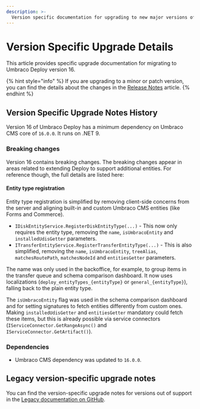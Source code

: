 ```yaml
---
description: >-
  Version specific documentation for upgrading to new major versions of Umbraco Deploy.
---
```


# Version Specific Upgrade Details

This article provides specific upgrade documentation for migrating to Umbraco Deploy version 16.

{% hint style="info" %}
If you are upgrading to a minor or patch version, you can find the details about the changes in the [Release Notes](../release-notes.md) article.
{% endhint %}

## Version Specific Upgrade Notes History

Version 16 of Umbraco Deploy has a minimum dependency on Umbraco CMS core of `16.0.0`. It runs on .NET 9.

### Breaking changes

Version 16 contains breaking changes. The breaking changes appear in areas related to extending Deploy to support additional entities. For reference though, the full details are listed here:

#### Entity type registration

Entity type registration is simplified by removing client-side concerns from the server and aligning built-in and custom Umbraco CMS entities (like Forms and Commerce).

* `IDiskEntityService.RegisterDiskEntityType(...)` - This now only requires the entity type, removing the `name`, `isUmbracoEntity` and `installedUdisGetter` parameters.
* `ITransferEntityService.RegisterTransferEntityType(...)` - This is also simplified, removing the `name`, `isUmbracoEntity`, `treeAlias`, `matchesRoutePath`, `matchesNodeId` and `entitiesGetter` parameters.

The name was only used in the backoffice, for example, to group items in the transfer queue and schema comparison dashboard. It now uses localizations (`deploy_entityTypes_{entityType}` or `general_{entityType}`), falling back to the plain entity type.

The `isUmbracoEntity` flag was used in the schema comparison dashboard and for setting signatures to fetch entities differently from custom ones. Making `installedUdisGetter` and `entitiesGetter` mandatory could fetch these items, but this is already possible via service connectors (`IServiceConnector.GetRangeAsync()` and `IServiceConnector.GetArtifact()`).

### Dependencies

* Umbraco CMS dependency was updated to `16.0.0`.

## Legacy version-specific upgrade notes

You can find the version-specific upgrade notes for versions out of support in the [Legacy documentation on GitHub](https://github.com/umbraco/UmbracoDocs/blob/umbraco-eol-versions/11/umbraco-deploy/upgrades/version-specific.md).
